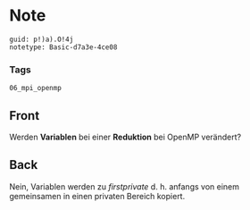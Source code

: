 # Note
```
guid: p!)a).O!4j
notetype: Basic-d7a3e-4ce08
```

### Tags
```
06_mpi_openmp
```

## Front
Werden <b>Variablen</b> bei einer <b>Reduktion</b> bei OpenMP verändert?

## Back
Nein, Variablen werden zu <i>firstprivate</i> d. h. anfangs von einem gemeinsamen in einen privaten Bereich kopiert.
